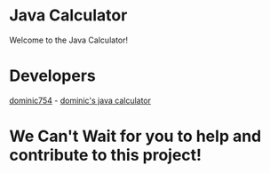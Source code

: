 # Java Calculator 
Welcome to the Java Calculator! 

# Developers
[dominic754](https://github.com/dominic754) - [dominic's java calculator](https://github.com/dominic754/tree/main/rubyhttps://github.com/dominic754/CalculatorInEveryLanguage/blob/main/java/main.java)

# We Can't Wait for you to help and contribute to this project!

